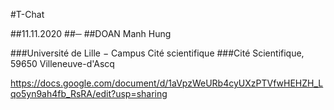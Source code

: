 #T-Chat

##11.11.2020
##─
##DOAN Manh Hung

###Université de Lille − Campus Cité scientifique
###Cité Scientifique, 59650 Villeneuve-d'Ascq


https://docs.google.com/document/d/1aVpzWeURb4cyUXzPTVfwHEHZH_Lqo5yn9ah4fb_RsRA/edit?usp=sharing
